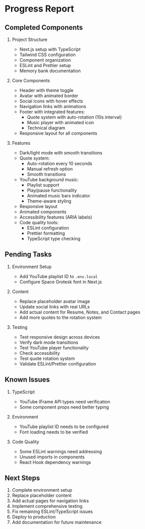 # Progress Report

## Completed Components
1. Project Structure
   - Next.js setup with TypeScript
   - Tailwind CSS configuration
   - Component organization
   - ESLint and Prettier setup
   - Memory bank documentation

2. Core Components
   - Header with theme toggle
   - Avatar with animated border
   - Social icons with hover effects
   - Navigation links with animations
   - Footer with integrated features:
     - Quote system with auto-rotation (10s interval)
     - Music player with animated icon
     - Technical diagram
   - Responsive layout for all components

3. Features
   - Dark/light mode with smooth transitions
   - Quote system:
     - Auto-rotation every 10 seconds
     - Manual refresh option
     - Smooth transitions
   - YouTube background music:
     - Playlist support
     - Play/pause functionality
     - Animated music bars indicator
     - Theme-aware styling
   - Responsive layout
   - Animated components
   - Accessibility features (ARIA labels)
   - Code quality tools:
     - ESLint configuration
     - Prettier formatting
     - TypeScript type checking

## Pending Tasks
1. Environment Setup
   - Add YouTube playlist ID to `.env.local`
   - Configure Space Grotesk font in Next.js

2. Content
   - Replace placeholder avatar image
   - Update social links with real URLs
   - Add actual content for Resume, Notes, and Contact pages
   - Add more quotes to the rotation system

3. Testing
   - Test responsive design across devices
   - Verify dark mode transitions
   - Test YouTube player functionality
   - Check accessibility
   - Test quote rotation system
   - Validate ESLint/Prettier configuration

## Known Issues
1. TypeScript
   - YouTube IFrame API types need verification
   - Some component props need better typing

2. Environment
   - YouTube playlist ID needs to be configured
   - Font loading needs to be verified

3. Code Quality
   - Some ESLint warnings need addressing
   - Unused imports in components
   - React Hook dependency warnings

## Next Steps
1. Complete environment setup
2. Replace placeholder content
3. Add actual pages for navigation links
4. Implement comprehensive testing
5. Fix remaining ESLint/TypeScript issues
6. Deploy to production
7. Add documentation for future maintenance 